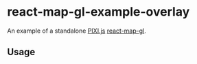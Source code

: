 # react-map-gl-example-overlay

An example of a standalone [PIXI.js](pixijs.github.io/docs/) [react-map-gl](github.com/uber/react-map-gl).

## Usage